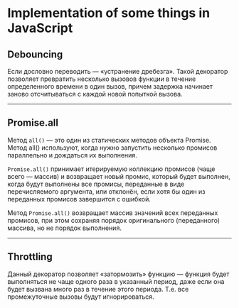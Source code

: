 # Implementation of some things in JavaScript

## Debouncing

Если дословно переводить — «устранение дребезга». Такой декоратор позволяет превратить несколько вызовов функции в течение определенного времени в один вызов, причем задержка начинает заново отсчитываться с каждой новой попыткой вызова.

---

## Promise.all

Метод `all()` — это один из статических методов объекта Promise. Метод all() используют, когда нужно запустить несколько промисов параллельно и дождаться их выполнения.

`Promise.all()` принимает итерируемую коллекцию промисов (чаще всего — массив) и возвращает новый промис, который будет выполнен, когда будут выполнены все промисы, переданные в виде перечисляемого аргумента, или отклонён, если хотя бы один из переданных промисов завершится с ошибкой.

Метод `Promise.all()` возвращает массив значений всех переданных промисов, при этом сохраняя порядок оригинального (переданного) массива, но не порядок выполнения.

---

## Throttling

Данный декоратор позволяет «затормозить» функцию — функция будет выполняться не чаще одного раза в указанный период, даже если она будет вызвана много раз в течение этого периода. Т.е. все промежуточные вызовы будут игнорироваться.
